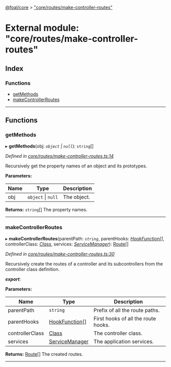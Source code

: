 [@foal/core](../README.md) > ["core/routes/make-controller-routes"](../modules/_core_routes_make_controller_routes_.md)

# External module: "core/routes/make-controller-routes"

## Index

### Functions

* [getMethods](_core_routes_make_controller_routes_.md#getmethods)
* [makeControllerRoutes](_core_routes_make_controller_routes_.md#makecontrollerroutes)

---

## Functions

<a id="getmethods"></a>

###  getMethods

▸ **getMethods**(obj: *`object` \| `null`*): `string`[]

*Defined in [core/routes/make-controller-routes.ts:14](https://github.com/FoalTS/foal/blob/07f00115/packages/core/src/core/routes/make-controller-routes.ts#L14)*

Recursively get the property names of an object and its prototypes.

**Parameters:**

| Name | Type | Description |
| ------ | ------ | ------ |
| obj | `object` \| `null` |  The object. |

**Returns:** `string`[]
The property names.

___
<a id="makecontrollerroutes"></a>

###  makeControllerRoutes

▸ **makeControllerRoutes**(parentPath: *`string`*, parentHooks: *[HookFunction](_core_hooks_.md#hookfunction)[]*, controllerClass: *[Class](_core_class_interface_.md#class)*, services: *[ServiceManager](../classes/_core_service_manager_.servicemanager.md)*): [Route](../interfaces/_core_routes_route_interface_.route.md)[]

*Defined in [core/routes/make-controller-routes.ts:30](https://github.com/FoalTS/foal/blob/07f00115/packages/core/src/core/routes/make-controller-routes.ts#L30)*

Recursively create the routes of a controller and its subcontrollers from the controller class definition.

*__export__*: 

**Parameters:**

| Name | Type | Description |
| ------ | ------ | ------ |
| parentPath | `string` |  Prefix of all the route paths. |
| parentHooks | [HookFunction](_core_hooks_.md#hookfunction)[] |  First hooks of all the route hooks. |
| controllerClass | [Class](_core_class_interface_.md#class) |  The controller class. |
| services | [ServiceManager](../classes/_core_service_manager_.servicemanager.md) |  The application services. |

**Returns:** [Route](../interfaces/_core_routes_route_interface_.route.md)[]
The created routes.

___

